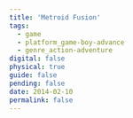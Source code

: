 ```yaml
---
title: 'Metroid Fusion'
tags:
  - game
  - platform_game-boy-advance
  - genre_action-adventure
digital: false
physical: true
guide: false
pending: false
date: 2014-02-10
permalink: false
---
```

